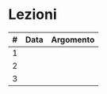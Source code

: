 # Lezioni

| # | Data | Argomento |
|---|------|-----------|
| 1 |      |           |
| 2 |      |           |
| 3 |      |           |
